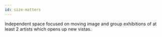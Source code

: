 ```yaml
---
id: size-matters
---
```


Independent space focused on moving image and group exhibitions of at least 2 artists which opens up new vistas.